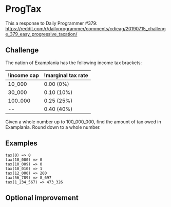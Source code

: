 # ProgTax

This a response to Daily Programmer #379:
https://reddit.com/r/dailyprogrammer/comments/cdieag/20190715_challenge_379_easy_progressive_taxation/

## Challenge

The nation of Examplania has the following income tax brackets:

| !income cap | !marginal tax rate |
| ----------- | ------------------ |
| 10_000      | 0.00 (0%)          |
| 30_000      | 0.10 (10%)         |
| 100_000     | 0.25 (25%)         |
| --          | 0.40 (40%)         |

Given a whole number up to 100_000_000, find the amount of tax owed in Examplania. Round down to a whole number.

## Examples

```
tax(0) => 0
tax(10_000) => 0
tax(10_009) => 0
tax(10_010) => 1
tax(12_000) => 200
tax(56_789) => 8_697
tax(1_234_567) => 473_326
```

## Optional improvement
